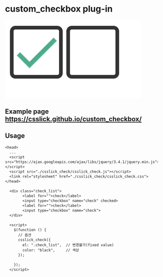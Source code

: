 # custom_checkbox plug-in
![custom checkbox](./screenshot.png)

## Example page https://csslick.github.io/custom_checkbox/
## Usage
```
<head>
  ...
  <script src="https://ajax.googleapis.com/ajax/libs/jquery/3.4.1/jquery.min.js"></script>
  <script src="./csslick_check/csslick_check.js"></script>
  <link rel="stylesheet" href="./csslick_check/csslick_check.css">
</head>

  <div class="check_list">
        <label for="">check</label>
        <input type="checkbox" name="check" checked>
        <label for="">check</label>
        <input type="checkbox" name="check">
  </div>
  
  <script>
    $(function () {
      // 옵션
      csslick_check({
        el: ".check_list",  // 변경불가(fixed value)
        color: "black",     // 색상
      });

    });
  </script>
 ```
